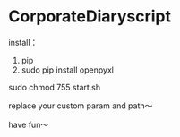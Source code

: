 

# CorporateDiaryscript

install：

1. pip 
2. sudo pip install openpyxl


sudo chmod 755 start.sh 

replace your custom param and path～ 

have fun～







